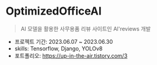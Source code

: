 # OptimizedOfficeAI

> AI 모델을 활용한 사무용품 리뷰 사이트인 Al'reviews 개발

- 프로젝트 기간: 2023.06.07 ~ 2023.06.30
- skills: Tensorflow, Django, YOLOv8
- 포트폴리오: https://up-in-the-air.tistory.com/3
